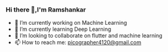 ### Hi there 👋,I'm Ramshankar

<!--
**Ramshankar07/Ramshankar07** is a ✨ _special_ ✨ repository because its `README.md` (this file) appears on your GitHub profile.

Here are some ideas to get you started:-->

- 🔭 I’m currently working on Machine Learning
- 🌱 I’m currently learning Deep Learning
- 👯 I’m looking to collaborate on flutter and machine learning
- 📫 How to reach me: picographer4120@gmail.com

